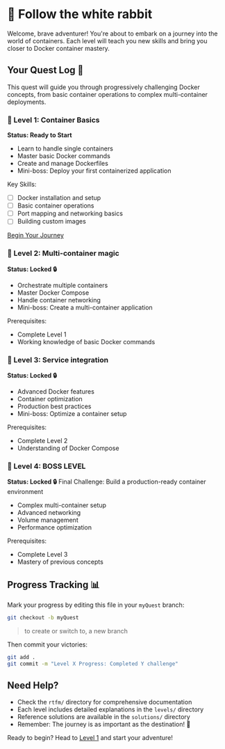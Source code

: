 # 🐇 Follow the white rabbit

Welcome, brave adventurer!
You're about to embark on a journey into the world of containers. Each level will teach you new skills and bring you closer to Docker container mastery.

## Your Quest Log 📜

This quest will guide you through progressively challenging Docker concepts, from basic container operations to complex multi-container deployments.

### 🎯 Level 1: Container Basics

**Status: Ready to Start**

- Learn to handle single containers
- Master basic Docker commands
- Create and manage Dockerfiles
- Mini-boss: Deploy your first containerized application

Key Skills:

- [ ] Docker installation and setup
- [ ] Basic container operations
- [ ] Port mapping and networking basics
- [ ] Building custom images

[Begin Your Journey](levels/level1-basics.md)

### 🎯 Level 2: Multi-container magic

**Status: Locked 🔒**

- Orchestrate multiple containers
- Master Docker Compose
- Handle container networking
- Mini-boss: Create a multi-container application

Prerequisites:

- Complete Level 1
- Working knowledge of basic Docker commands

### 🎯 Level 3: Service integration

**Status: Locked 🔒**

- Advanced Docker features
- Container optimization
- Production best practices
- Mini-boss: Optimize a container setup

Prerequisites:

- Complete Level 2
- Understanding of Docker Compose

### 🎯 Level 4: BOSS LEVEL

**Status: Locked 🔒**
Final Challenge: Build a production-ready container environment

- Complex multi-container setup
- Advanced networking
- Volume management
- Performance optimization

Prerequisites:

- Complete Level 3
- Mastery of previous concepts

## Progress Tracking 📊

Mark your progress by editing this file in your `myQuest` branch:

```bash
git checkout -b myQuest
```

> to create or switch to, a new branch

Then commit your victories:

```bash
git add .
git commit -m "Level X Progress: Completed Y challenge"
```

## Need Help?

- Check the `rtfm/` directory for comprehensive documentation
- Each level includes detailed explanations in the `levels/` directory
- Reference solutions are available in the `solutions/` directory
- Remember: The journey is as important as the destination! 🌟

Ready to begin? Head to [Level 1](levels/level1-basics.md) and start your adventure!

